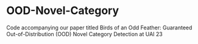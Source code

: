# OOD-Novel-Category
Code accompanying our paper titled Birds of an Odd Feather: Guaranteed Out-of-Distribution (OOD) Novel Category Detection at UAI 23
